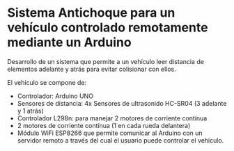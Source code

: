 # Sistema Antichoque para un vehículo controlado remotamente mediante un Arduino

Desarrollo de un sistema que permite a un vehículo leer distancia de elementos adelante y atrás para evitar colisionar con ellos. 

El vehículo se compone de:
- Controlador: Arduino UNO
- Sensores de distancia: 4x Sensores de ultrasonido HC-SR04 (3 adelante y 1 atrás)
- Controlador L298n: para manejar 2 motores de corriente contínua
- 2 motores de corriente contínua (1 en cada rueda delantera)
- Módulo WiFi ESP8266 que permite comunicar al Arduino con un servidor remoto a través del cual el usuario puede controlar el vehículo.

